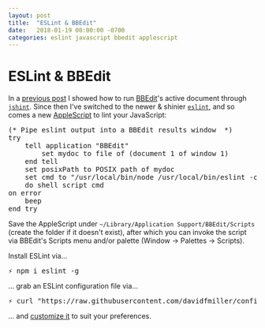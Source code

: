 ```yaml
---
layout: post
title:  "ESLint & BBEdit"
date:   2018-01-19 00:00:00 -0700
categories: eslint javascript bbedit applescript
---
```


# ESLint & BBEdit

In a [previous post](/blog/jshint/javascript/bbedit/applescript/2017/04/26/jshint-bbedit.html) I showed how to run [BBEdit]((https://www.barebones.com/products/bbedit/))'s active document through [`jshint`](http://jshint.com). Since then I've switched to the newer & shinier [`eslint`](https://eslint.org), and so comes a new [AppleScript](https://developer.apple.com/library/content/documentation/AppleScript/Conceptual/AppleScriptX/AppleScriptX.html) to lint your JavaScript:

<pre><span class="cm">(* Pipe eslint output into a BBEdit results window  *)</span>
<span class="k">try</span>
    <span class="k">tell</span> <span class="nb">application</span> <span class="s2">&quot;BBEdit&quot;</span>
        <span class="k">set</span> <span class="nv">mydoc</span> <span class="k">to</span> <span class="nv">file</span> <span class="k">of</span> <span class="p">(</span><span class="na">document</span> <span class="mi">1</span> <span class="k">of</span> <span class="na">window</span> <span class="mi">1</span><span class="p">)</span>
    <span class="k">end</span> <span class="k">tell</span>
    <span class="k">set</span> <span class="nv">posixPath</span> <span class="k">to</span> <span class="nv">POSIX</span> <span class="na">path</span> <span class="k">of</span> <span class="nv">mydoc</span>
    <span class="k">set</span> <span class="nv">cmd</span> <span class="k">to</span> <span class="s2">&quot;/usr/local/bin/node /usr/local/bin/eslint -c ~/.eslintrc.js -f unix &quot;</span> <span class="o">&amp;</span> <span class="p">(</span><span class="nb">quoted form</span> <span class="k">of</span> <span class="nv">POSIX</span> <span class="na">path</span> <span class="k">of</span> <span class="nv">mydoc</span><span class="p">)</span> <span class="o">&amp;</span> <span class="s2">&quot; | /usr/local/bin/bbresults&quot;</span>
    <span class="nb">do shell script</span> <span class="nv">cmd</span>
<span class="k">on</span> <span class="k">error</span>
    <span class="nb">beep</span>
<span class="k">end</span> <span class="k">try</span></pre>

Save the AppleScript under `~/Library/Application Support/BBEdit/Scripts` (create the folder if it doesn't exist), after which you can invoke the script via BBEdit's Scripts menu and/or palette (Window → Palettes → Scripts).

Install ESLint via…

<pre><div>⚡ npm i eslint -g</div></pre>

… grab an ESLint configuration file via...

<pre><div>⚡ curl "https://raw.githubusercontent.com/davidfmiller/configs/master/doteslintrc.js" > ~/.eslintrc.js</div></pre>

… and [customize it](https://eslint.org/docs/rules/) to suit your preferences.
